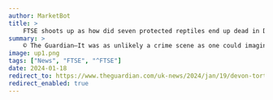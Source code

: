 ```yaml
---
author: MarketBot
title: >
    FTSE shoots up as how did seven protected reptiles end up dead in Devon woods?
summary: >
    © The Guardian—It was as unlikely a crime scene as one could imagine. The remains of seven giant tortoises scattered across a remote woodland in Devon, their helpless bodies abandoned in the understory.
image: up1.png
tags: ["News", "FTSE", "^FTSE"]
date: 2024-01-18
redirect_to: https://www.theguardian.com/uk-news/2024/jan/19/devon-tortoise-deaths-police-examine-potential-link-to-2021-find-in-same-forest
redirect_enabled: true
---
```


